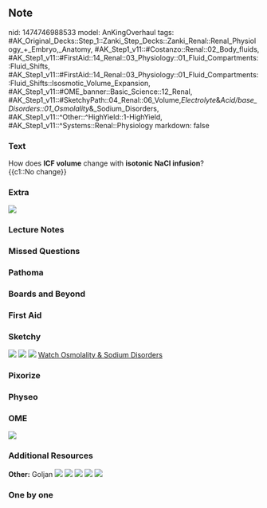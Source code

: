## Note
nid: 1474746988533
model: AnKingOverhaul
tags: #AK_Original_Decks::Step_1::Zanki_Step_Decks::Zanki_Renal::Renal_Physiology_+_Embryo,_Anatomy, #AK_Step1_v11::#Costanzo::Renal::02_Body_fluids, #AK_Step1_v11::#FirstAid::14_Renal::03_Physiology::01_Fluid_Compartments::Fluid_Shifts, #AK_Step1_v11::#FirstAid::14_Renal::03_Physiology::01_Fluid_Compartments::Fluid_Shifts::Isosmotic_Volume_Expansion, #AK_Step1_v11::#OME_banner::Basic_Science::12_Renal, #AK_Step1_v11::#SketchyPath::04_Renal::06_Volume,_Electrolyte_&_Acid/base_Disorders::01_Osmolality_&_Sodium_Disorders, #AK_Step1_v11::^Other::^HighYield::1-HighYield, #AK_Step1_v11::^Systems::Renal::Physiology
markdown: false

### Text
<div>
  <div>
    <div>
      How does <b>ICF volume</b> change with <b>isotonic NaCl
      infusion</b>?
    </div>
    <div>
      {{c1::No change}}
    </div>
  </div>
</div>

### Extra
<img src="paste-373902672920830.jpg">

### Lecture Notes


### Missed Questions


### Pathoma


### Boards and Beyond


### First Aid


### Sketchy
<img src=
"Screen%20Shot%202019-11-17%20at%206.39.19%20PM_1566160514431_1566160514431.png">
<img src="Screen%20Shot%202019-12-28%20at%206.25.00%20PM.JPG">
<img src="Screen%20Shot%202020-01-04%20at%2011.24.03%20PM.JPG">
<a href=
"https://dashboard.sketchy.com/study/medical/courses/medical-pathophysiology/units/medical-pathophysiology-renal/videos/medical-pathophysiology-renal-volume-electrolyte-and-acidbase-disorders-osmolality-and-sodium-disorders?utm_source=anki&utm_medium=partnership&utm_campaign=february_update&utm_content=medical">
Watch Osmolality & Sodium Disorders</a>

### Pixorize


### Physeo


### OME
<div class="ome-widget">
  <a href="https://onlinemeded.org/spa/renal?ref=anki"><img src=
  "_OME_AnkiFlashcards_Topic_1.png"></a>
</div>

### Additional Resources
<b>Other:</b> Goljan <img src="tmpT2OxJJ.png"> <img src=
"tmpqV4i0z.png"> <img src="tmp1hhSjV.png"> <img src=
"tmp8Q0Bwn.png"> <img src="tmpF7Zifi.png">

### One by one

